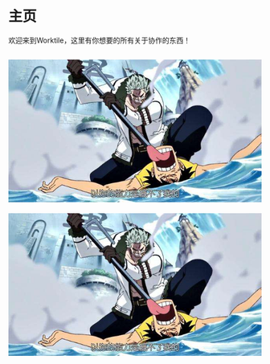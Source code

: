 <!-- TITLE: 主页 -->
<!-- SUBTITLE: A quick summary of Home -->

# 主页
欢迎来到Worktile，这里有你想要的所有关于协作的东西！

![Smoke](/uploads/smoke.jpg "Smoke")
----
![斯摩格虐打路飞](/uploads/斯摩格虐打路飞.jpg "斯摩格虐打路飞")
